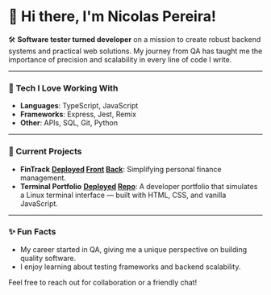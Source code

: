 # 👋 Hi there, I'm Nicolas Pereira!

🛠 **Software tester turned developer** on a mission to create robust backend systems and practical web solutions. My journey from QA has taught me the importance of precision and scalability in every line of code I write.

---

### 🔧 Tech I Love Working With
- **Languages**: TypeScript, JavaScript
- **Frameworks**: Express, Jest, Remix
- **Other**: APIs, SQL, Git, Python 

---

### 🌟 Current Projects
- **FinTrack** **[Deployed](http://fintrack.nicolaspereira.me) [Front](https://github.com/Nicolass2001/fintrack-frontend) [Back](https://github.com/Nicolass2001/fintrack-backend)**: Simplifying personal finance management.
- **Terminal Portfolio** **[Deployed](http://terminal.nicolaspereira.me) [Repo](https://github.com/Nicolass2001/terminal-portfolio)**: A developer portfolio that simulates a Linux terminal interface — built with HTML, CSS, and vanilla JavaScript.

---

### ✨ Fun Facts
- My career started in QA, giving me a unique perspective on building quality software.
- I enjoy learning about testing frameworks and backend scalability.

Feel free to reach out for collaboration or a friendly chat!
